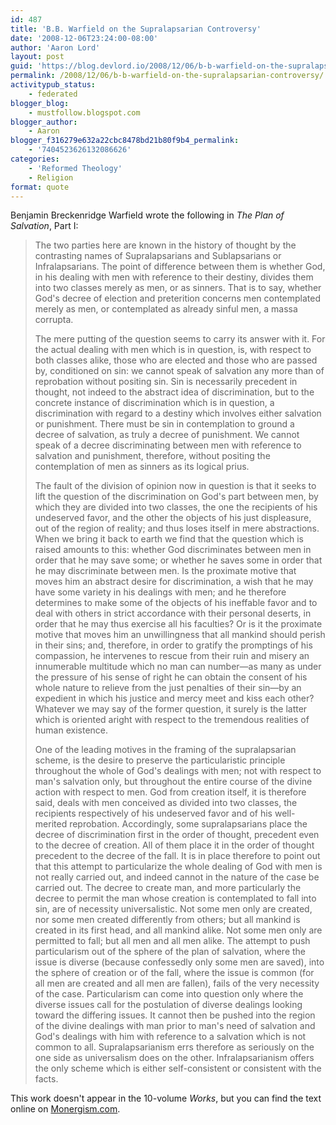 ```yaml
---
id: 487
title: 'B.B. Warfield on the Supralapsarian Controversy'
date: '2008-12-06T23:24:00-08:00'
author: 'Aaron Lord'
layout: post
guid: 'https://blog.devlord.io/2008/12/06/b-b-warfield-on-the-supralapsarian-controversy/'
permalink: /2008/12/06/b-b-warfield-on-the-supralapsarian-controversy/
activitypub_status:
    - federated
blogger_blog:
    - mustfollow.blogspot.com
blogger_author:
    - Aaron
blogger_f316279e632a22cbc8478bd21b80f9b4_permalink:
    - '7404523626132086626'
categories:
    - 'Reformed Theology'
    - Religion
format: quote
---
```


Benjamin Breckenridge Warfield wrote the following in <em>The Plan of Salvation</em>, Part I:

> The two parties here are known in the history of thought by the contrasting names of Supralapsarians and Sublapsarians or Infralapsarians. The point of difference between them is whether God, in his dealing with men with reference to their destiny, divides them into two classes merely as men, or as sinners. That is to say, whether God's decree of election and preterition concerns men contemplated merely as men, or contemplated as already sinful men, a massa corrupta.
> 
> The mere putting of the question seems to carry its answer with it. For the actual dealing with men which is in question, is, with respect to both classes alike, those who are elected and those who are passed by, conditioned on sin: we cannot speak of salvation any more than of reprobation without positing sin. Sin is necessarily precedent in thought, not indeed to the abstract idea of discrimination, but to the concrete instance of discrimination which is in question, a discrimination with regard to a destiny which involves either salvation or punishment. There must be sin in contemplation to ground a decree of salvation, as truly a decree of punishment. We cannot speak of a decree discriminating between men with reference to salvation and punishment, therefore, without positing the contemplation of men as sinners as its logical prius.
> 
> The fault of the division of opinion now in question is that it seeks to lift the question of the discrimination on God's part between men, by which they are divided into two classes, the one the recipients of his undeserved favor, and the other the objects of his just displeasure, out of the region of reality; and thus loses itself in mere abstractions. When we bring it back to earth we find that the question which is raised amounts to this: whether God discriminates between men in order that he may save some; or whether he saves some in order that he may discriminate between men. Is the proximate motive that moves him an abstract desire for discrimination, a wish that he may have some variety in his dealings with men; and he therefore determines to make some of the objects of his ineffable favor and to deal with others in strict accordance with their personal deserts, in order that he may thus exercise all his faculties? Or is it the proximate motive that moves him an unwillingness that all mankind should perish in their sins; and, therefore, in order to gratify the promptings of his compassion, he intervenes to rescue from their ruin and misery an innumerable multitude which no man can number—as many as under the pressure of his sense of right he can obtain the consent of his whole nature to relieve from the just penalties of their sin—by an expedient in which his justice and mercy meet and kiss each other? Whatever we may say of the former question, it surely is the latter which is oriented aright with respect to the tremendous realities of human existence.
> 
> One of the leading motives in the framing of the supralapsarian scheme, is the desire to preserve the particularistic principle throughout the whole of God's dealings with men; not with respect to man's salvation only, but throughout the entire course of the divine action with respect to men. God from creation itself, it is therefore said, deals with men conceived as divided into two classes, the recipients respectively of his undeserved favor and of his well-merited reprobation. Accordingly, some supralapsarians place the decree of discrimination first in the order of thought, precedent even to the decree of creation. All of them place it in the order of thought precedent to the decree of the fall. It is in place therefore to point out that this attempt to particularize the whole dealing of God with men is not really carried out, and indeed cannot in the nature of the case be carried out. The decree to create man, and more particularly the decree to permit the man whose creation is contemplated to fall into sin, are of necessity universalistic. Not some men only are created, nor some men created differently from others; but all mankind is created in its first head, and all mankind alike. Not some men only are permitted to fall; but all men and all men alike. The attempt to push particularism out of the sphere of the plan of salvation, where the issue is diverse (because confessedly only some men are saved), into the sphere of creation or of the fall, where the issue is common (for all men are created and all men are fallen), fails of the very necessity of the case. Particularism can come into question only where the diverse issues call for the postulation of diverse dealings looking toward the differing issues. It cannot then be pushed into the region of the divine dealings with man prior to man's need of salvation and God's dealings with him with reference to a salvation which is not common to all. Supralapsarianism errs therefore as seriously on the one side as universalism does on the other. Infralapsarianism offers the only scheme which is either self-consistent or consistent with the facts.

This work doesn't appear in the 10-volume <em>Works</em>, but you can find the text online on <a href="http://www.monergism.com/thethreshold/articles/onsite/WarfieldPlan01.html">Monergism.com</a>.
